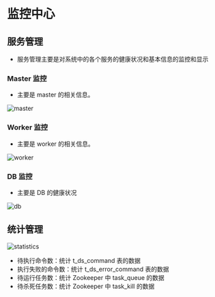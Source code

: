# 监控中心

## 服务管理

- 服务管理主要是对系统中的各个服务的健康状况和基本信息的监控和显示

### Master 监控

- 主要是 master 的相关信息。

![master](/img/new_ui/dev/monitor/master.png)

### Worker 监控

- 主要是 worker 的相关信息。

![worker](/img/new_ui/dev/monitor/worker.png)

### DB 监控

- 主要是 DB 的健康状况

![db](/img/new_ui/dev/monitor/db.png)
 
## 统计管理

![statistics](/img/new_ui/dev/monitor/statistics.png)
 
- 待执行命令数：统计 t_ds_command 表的数据
- 执行失败的命令数：统计 t_ds_error_command 表的数据
- 待运行任务数：统计 Zookeeper 中 task_queue 的数据
- 待杀死任务数：统计 Zookeeper 中 task_kill 的数据
